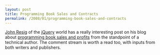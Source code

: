 ```yaml
---
layout: post
title: Programming Book Sales and Contracts
permalink: /2008/01/programming-book-sales-and-contracts
---
```


[John Resig](http://ejohn.org/) of the [jQuery](http://jquery.com/) world has a
really interesting post on his blog about [programming book sales and
profits](http://ejohn.org/blog/programming-book-profits/) from the standpoint
of a technical author.  The comment stream is worth a read too, with inputs
from both writers and publishers.
